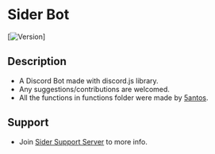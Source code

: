 # Sider Bot
 [![Version](https://img.shields.io/badge/Sider-v2.0.5-brightgreen)]

## Description
* A Discord Bot made with discord.js library.
* Any suggestions/contributions are welcomed.
* All the functions in functions folder were made by [5antos](https://github.com/5antos). 

## Support
* Join [Sider Support Server](https://discord.gg/PRsDsjPJc4) to more info.

